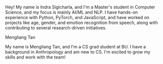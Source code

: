 Hey! My name is Indra Sigicharla, and I'm a Master's student in Computer Science, and my focus is mainly AI/ML and NLP. I have hands-on experience with Python, PyTorch, and JavaScript, and have worked on projects like age, gender, and emotion recognition from speech, along with contributing to several research-driven initiatives.

Mengliang Tan

My name is Mengliang Tan, and I'm a CS grad student at BU. I have a background in Anthropology and am new to CS. I'm excited to grow my skills and work with the team!
